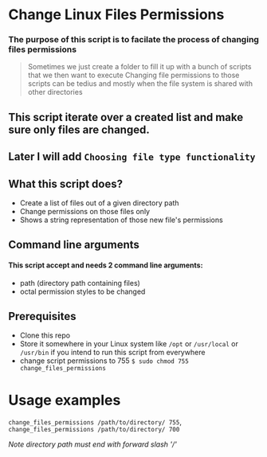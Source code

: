 # Change Linux Files Permissions

### The purpose of this script is to facilate the process of changing files permissions
> Sometimes we just create a folder to fill it up with a bunch of scripts that we then want 
> to execute
> Changing file permissions to those scripts can be tedius and mostly when the file system is shared with other directories

## This script iterate over a created list and make sure only files are changed. 
## Later I will add `Choosing file type functionality` 

## What this script does?
* Create a list of files out of a given directory path
* Change permissions on those files only
* Shows a string representation of those new file's permissions

## Command line arguments
#### This script accept and needs 2 command line arguments:
* path (directory path containing files)
* octal permission styles to be changed

## Prerequisites
* Clone this repo
* Store it somewhere in your Linux system like `/opt` or `/usr/local` or `/usr/bin` if you intend to run this script from everywhere
* change script permissions to 755 `$ sudo chmod 755 change_files_permissions`

# Usage examples
`change_files_permissions /path/to/directory/ 755`, 
`change_files_permissions /path/to/directory/ 700`
 

*Note directory path must end with forward slash '/'*

